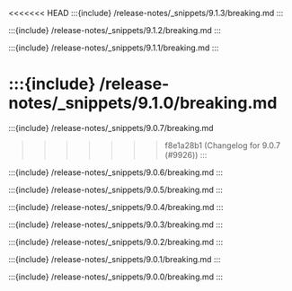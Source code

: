 <<<<<<< HEAD
:::{include} /release-notes/_snippets/9.1.3/breaking.md
:::

:::{include} /release-notes/_snippets/9.1.2/breaking.md
:::

:::{include} /release-notes/_snippets/9.1.1/breaking.md
:::

:::{include} /release-notes/_snippets/9.1.0/breaking.md
=======
:::{include} /release-notes/_snippets/9.0.7/breaking.md
>>>>>>> f8e1a28b1 (Changelog for 9.0.7 (#9926))
:::

:::{include} /release-notes/_snippets/9.0.6/breaking.md
:::

:::{include} /release-notes/_snippets/9.0.5/breaking.md
:::

:::{include} /release-notes/_snippets/9.0.4/breaking.md
:::

:::{include} /release-notes/_snippets/9.0.3/breaking.md
:::

:::{include} /release-notes/_snippets/9.0.2/breaking.md
:::

:::{include} /release-notes/_snippets/9.0.1/breaking.md
:::

:::{include} /release-notes/_snippets/9.0.0/breaking.md
:::
